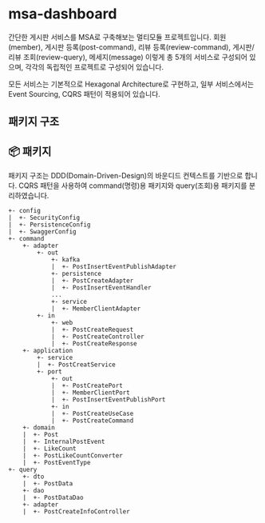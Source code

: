 # msa-dashboard

간단한 게시판 서비스를 MSA로 구축해보는 멀티모듈 프로젝트입니다. 
회원(member), 게시판 등록(post-command), 리뷰 등록(review-command), 게시판/리뷰 조회(review-query), 메세지(message) 이렇게 총 5개의 서비스로 구성되어 있으며, 각각의 독립적인 프로젝트로 구성되어 있습니다.

모든 서비스는 기본적으로 Hexagonal Architecture로 구현하고, 일부 서비스에서는
Event Sourcing, CQRS 패턴이 적용되어 있습니다. 

## 패키지 구조 
## 📦 패키지

패키지 구조는 DDD(Domain-Driven-Design)의 바운디드 컨텍스트를 기반으로 합니다. CQRS 패턴을 사용하여 command(명령)용 패키지와 query(조회)용 패키지를 분리하였습니다. 

```
+- config
|  +- SecurityConfig
|  +- PersistenceConfig
|  +- SwaggerConfig
+- command
    +- adapter
        +- out
            +- kafka
            |  +- PostInsertEventPublishAdapter
            +- persistence
            |  +- PostCreateAdapter
            |  +- PostInsertEventHandler
            ...
            +- service
            |  +- MemberClientAdapter
        +- in
            +- web
            |  +- PostCreateRequest
            |  +- PostCreateController
            |  +- PostCreateResponse
    +- application
        +- service
        |  +- PostCreatService
        +- port
            +- out
            |  +- PostCreatePort
            |  +- MemberClientPort
            |  +- PostInsertEventPublishPort
            +- in
            |  +- PostCreateUseCase
            |  +- PostCreateCommand
    +- domain
    |  +- Post
    |  +- InternalPostEvent
    |  +- LikeCount
    |  +- PostLikeCountConverter
    |  +- PostEventType
+- query
    +- dto
    |  +- PostData
    +- dao
    |  +- PostDataDao
    +- adapter
    |  +- PostCreateInfoController
```

